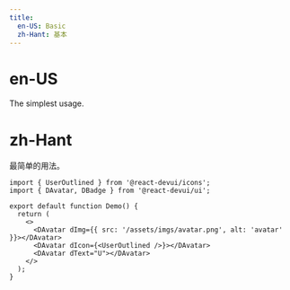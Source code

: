 ```yaml
---
title:
  en-US: Basic
  zh-Hant: 基本
---
```


# en-US

The simplest usage.

# zh-Hant

最简单的用法。

```tsx
import { UserOutlined } from '@react-devui/icons';
import { DAvatar, DBadge } from '@react-devui/ui';

export default function Demo() {
  return (
    <>
      <DAvatar dImg={{ src: '/assets/imgs/avatar.png', alt: 'avatar' }}></DAvatar>
      <DAvatar dIcon={<UserOutlined />}></DAvatar>
      <DAvatar dText="U"></DAvatar>
    </>
  );
}
```
